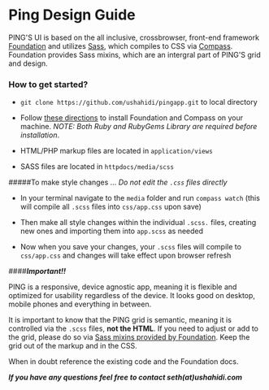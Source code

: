 Ping Design Guide
============

PING'S UI is based on the all inclusive, crossbrowser, front-end framework [Foundation](http://foundation.zurb.com/docs/index.html) and utilizes [Sass](http://example.net/), which compiles to CSS via [Compass](http://example.net/). Foundation provides Sass mixins, which are an intergral part of PING'S grid and design.

### How to get started?

* `git clone https://github.com/ushahidi/pingapp.git` to local directory

* Follow [these directions](http://foundation.zurb.com/docs/sass.html) to install Foundation and Compass on your machine. *NOTE: Both Ruby and RubyGems Library are required before installation*.
 
* HTML/PHP markup files are located in `application/views`

* SASS files are located in `httpdocs/media/scss`

#####To make style changes … *Do not edit the `.css` files directly*  

* In your terminal navigate to the `media` folder and run `compass watch` (this will compile all `.scss` files into `css/app.css` upon save)

* Then make all style changes within the individual `.scss.` files, creating new ones and importing them into `app.scss` as needed

* Now when you save your changes, your `.scss` files will compile to `css/app.css` and changes will take effect upon browser refresh


####***Important!!***
 
PING is a responsive, device agnostic app, meaning it is flexible and optimized for usability regardless of the device. It looks good on desktop, mobile phones and everything in between.  

It is important to know that the PING grid is semantic, meaning it is controlled via the `.scss` files, **not the HTML**. If you need to adjust or add to the grid, please do so via [Sass mixins provided by Foundation](http://foundation.zurb.com/docs/components/grid.html). Keep the grid out of the markup and in the CSS.

When in doubt reference the existing code and the Foundation docs.

***If you have any questions feel free to contact seth(at)ushahidi.com*** 
